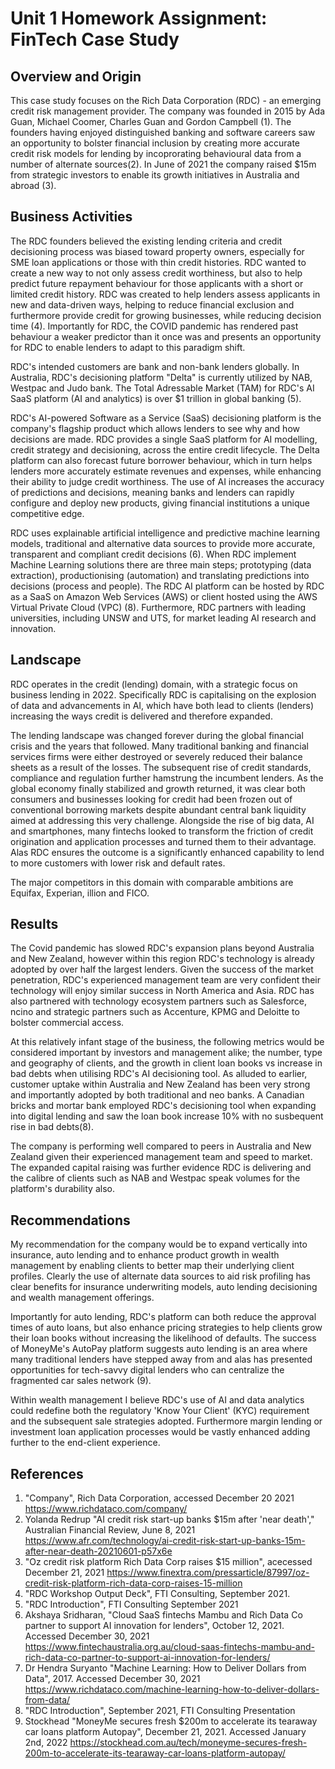 # Unit 1 Homework Assignment: FinTech Case Study

## Overview and Origin

This case study focuses on the Rich Data Corporation (RDC) - an emerging credit risk management provider. The company was founded in 2015 by Ada Guan, Michael Coomer, Charles Guan and Gordon Campbell (1). The founders having enjoyed distinguished banking and software careers saw an opportunity to bolster financial inclusion by creating more accurate credit risk models for lending by incoprorating behavioural data from a number of alternate sources(2). In June of 2021 the company raised $15m from strategic investors to enable its growth initiatives in Australia and abroad (3). 

## Business Activities

The RDC founders believed the existing lending criteria and credit decisioning process was biased toward property owners, especially for SME loan applications or those with thin credit histories. RDC wanted to create a new way to not only assess credit worthiness, but also to help predict future repayment behaviour for those applicants with a short or limited credit history. RDC was created to help lenders assess applicants in new and data-driven ways, helping to reduce financial exclusion and furthermore provide credit for growing businesses, while reducing decision time (4). Importantly for RDC, the COVID pandemic has rendered past behaviour a weaker predictor than it once was and presents an opportunity for RDC to enable lenders to adapt to this paradigm shift. 

RDC's intended customers are bank and non-bank lenders globally. In Australia, RDC's decisioning platform "Delta" is currently utilized by NAB, Westpac and Judo bank. The Total Adressable Market (TAM) for RDC's AI SaaS platform (AI and analytics) is over $1 trillion in global banking (5).

RDC's AI-powered Software as a Service (SaaS) decisioning platform is the company's flagship product which allows lenders to see why and how decisions are made. RDC provides a single SaaS platform for AI modelling, credit strategy and decisioning, across the entire credit lifecycle. The Delta platform can also forecast future borrower behaviour, which in turn helps lenders more accurately estimate revenues and expenses, while enhancing their ability to judge credit worthiness. The use of AI increases the accuracy of predictions and decisions, meaning banks and lenders can rapidly configure and deploy new products, giving financial institutions a unique competitive edge. 

RDC uses explainable artificial intelligence and predictive machine learning models, traditional and alternative data sources to provide more accurate, transparent and compliant credit decisions (6). When RDC implement Machine Learning solutions there are three main steps; prototyping (data extraction), productionising (automation) and translating predictions into decisions (process and people). The RDC AI platform can be hosted by RDC as a SaaS on Amazon Web Services (AWS) or client hosted using the AWS Virtual Private Cloud (VPC) (8). Furthermore, RDC partners with leading universities, including UNSW and UTS, for market leading AI research and innovation.

## Landscape

RDC operates in the credit (lending) domain, with a strategic focus on business lending in 2022. Specifically RDC is capitalising on the explosion of data and advancements in AI, which have both lead to clients (lenders) increasing the ways credit is delivered and therefore expanded.

The lending landscape was changed forever during the global financial crisis and the years that followed. Many traditional banking and financial services firms were either destroyed or severely reduced their balance sheets as a result of the losses. The subsequent rise of credit standards, compliance and regulation further hamstrung the incumbent lenders. As the global economy finally stabilized and growth returned, it was clear both consumers and businesses looking for credit had been frozen out of conventional borrowing markets despite abundant central bank liquidity aimed at addressing this very challenge. Alongside the rise of big data, AI and smartphones, many fintechs looked to transform the friction of credit origination and application processes and turned them to their advantage. Alas RDC ensures the outcome is a significantly enhanced capability to lend to more customers with lower risk and default rates.

The major competitors in this domain with comparable ambitions are Equifax, Experian, illion and FICO.

## Results

The Covid pandemic has slowed RDC's expansion plans beyond Australia and New Zealand, however within this region RDC's technology is already adopted by over half the largest lenders. Given the success of the market penetration, RDC's experienced management team are very confident their technology will enjoy similar success in North America and Asia. RDC has also partnered with technology ecosystem partners such as Salesforce, ncino and strategic partners such as Accenture, KPMG and Deloitte to bolster commercial access. 

At this relatively infant stage of the business, the following metrics would be considered important by investors and management alike; the number, type and geography of clients, and the growth in client loan books vs increase in bad debts when utilising RDC's AI decisioning tool. As alluded to earlier, customer uptake within Australia and New Zealand has been very strong and importantly adopted by both traditional and neo banks. A Canadian bricks and mortar bank employed RDC's decisioning tool when expanding into digital lending and saw the loan book increase 10% with no susbequent rise in bad debts(8). 

The company is performing well compared to peers in Australia and New Zealand given their experienced management team and speed to market. The expanded capital raising was further evidence RDC is delivering and the calibre of clients such as NAB and Westpac speak volumes for the platform's durability also.

## Recommendations

My recommendation for the company would be to expand vertically into insurance, auto lending and to enhance product growth in wealth management by enabling clients to better map their underlying client profiles. Clearly the use of alternate data sources to aid risk profiling has clear benefits for insurance underwriting models, auto lending decisioning and wealth management offerings. 

Importantly for auto lending, RDC's platform can both reduce the approval times of auto loans, but also enhance pricing strategies to help clients grow their loan books without increasing the likelihood of defaults. The success of MoneyMe's AutoPay platform suggests auto lending is an area where many traditional lenders have stepped away from and alas has presented opportunities for tech-savvy digital lenders who can centralize the fragmented car sales network (9). 

Within wealth management I believe RDC's use of AI and data analytics could redefine both the regulatory 'Know Your Client' (KYC) requirement and the subsequent sale strategies adopted. Furthermore margin lending or investment loan application processes would be vastly enhanced adding further to the end-client experience. 

## References

1. "Company", Rich Data Corporation, accessed December 20 2021 https://www.richdataco.com/company/
2. Yolanda Redrup "AI credit risk start-up banks $15m after 'near death'," Australian Financial Review, June 8, 2021  https://www.afr.com/technology/ai-credit-risk-start-up-banks-15m-after-near-death-20210601-p57x6e
3. "Oz credit risk platform Rich Data Corp raises $15 million", acecessed December 21, 2021 
https://www.finextra.com/pressarticle/87997/oz-credit-risk-platform-rich-data-corp-raises-15-million
4. "RDC Workshop Output Deck", FTI Consulting, September 2021.
5. "RDC Introduction", FTI Consulting September 2021
6. Akshaya Sridharan, "Cloud SaaS fintechs Mambu and Rich Data Co partner to support AI innovation for lenders", October 12, 2021. Accessed December 30, 2021 
https://www.fintechaustralia.org.au/cloud-saas-fintechs-mambu-and-rich-data-co-partner-to-support-ai-innovation-for-lenders/
7. Dr Hendra Suryanto "Machine Learning: How to Deliver Dollars from Data", 2017. Accessed December 30, 2021 
https://www.richdataco.com/machine-learning-how-to-deliver-dollars-from-data/
8. "RDC Introduction", September 2021, FTI Consulting Presentation
9. Stockhead "MoneyMe secures fresh $200m to accelerate its tearaway car loans platform Autopay", December 21, 2021. Accessed January 2nd, 2022 
https://stockhead.com.au/tech/moneyme-secures-fresh-200m-to-accelerate-its-tearaway-car-loans-platform-autopay/





